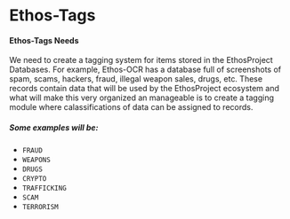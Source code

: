 # Ethos-Tags

#### Ethos-Tags Needs
We need to create a tagging system for items stored in the EthosProject Databases.  For example, Ethos-OCR has a database full of screenshots of spam, scams, hackers, fraud, illegal weapon sales, drugs, etc.  These records contain data that will be used by the EthosProject ecosystem and what will make this very organized an manageable is to create a tagging module where calassifications of data can be assigned to records.  

##### Some examples will be:
- ```FRAUD```
- ```WEAPONS```
- ```DRUGS```
- ```CRYPTO```
- ```TRAFFICKING```
- ```SCAM```
- ```TERRORISM```

